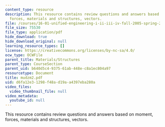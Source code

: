 ```yaml
---
content_type: resource
description: This resource contains review questions and answers based on moment,
  forces, materials and structures, vectors.
file: /courses/16-01-unified-engineering-i-ii-iii-iv-fall-2005-spring-2006/d6fa12e31298f48ad19aa4397eba280a_mudzm2.pdf
file_size: 75530
file_type: application/pdf
hide_download: true
hide_download_original: null
learning_resource_types: []
license: https://creativecommons.org/licenses/by-nc-sa/4.0/
ocw_type: OCWFile
parent_title: Materials/Structures
parent_type: CourseSection
parent_uid: b640d5c4-9375-61ab-448e-c8a1ec804a97
resourcetype: Document
title: mudzm2.pdf
uid: d6fa12e3-1298-f48a-d19a-a4397eba280a
video_files:
  video_thumbnail_file: null
video_metadata:
  youtube_id: null
---
```

This resource contains review questions and answers based on moment, forces, materials and structures, vectors.